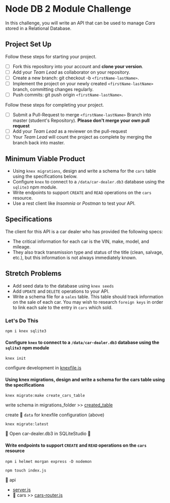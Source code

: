 # Node DB 2 Module Challenge

In this challenge, you will write an API that can be used to manage _Cars_ stored in a Relational Database.

## Project Set Up

Follow these steps for starting your project.

- [ ] Fork this repository into your account and **clone your version**.
- [ ] Add your _Team Lead_ as collaborator on your repository.
- [ ] Create a new branch: git checkout -b `<firstName-lastName>`.
- [ ] Implement the project on your newly created `<firstName-lastName>` branch, committing changes regularly.
- [ ] Push commits: git push origin `<firstName-lastName>`.

Follow these steps for completing your project.

- [ ] Submit a Pull-Request to merge `<firstName-lastName>` Branch into master (student's Repository). **Please don't merge your own pull request**
- [ ] Add your _Team Lead_ as a reviewer on the pull-request
- [ ] Your _Team Lead_ will count the project as complete by merging the branch back into master.

## Minimum Viable Product

- Using `knex migrations`, design and write a schema for the `cars` table using the specifications below.
- Configure `knex` to connect to a `/data/car-dealer.db3` database using the `sqlite3` npm module.
- Write endpoints to support `CREATE` and `READ` operations on the `cars` resource.
- Use a rest client like _Insomnia_ or _Postman_ to test your API.

## Specifications

The client for this API is a car dealer who has provided the following specs:

- The critical information for each car is the VIN, make, model, and mileage.
- They also track transmission type and status of the title (clean, salvage, etc.), but this information is not always immediately known.

## Stretch Problems

- Add seed data to the database using `knex seeds`
- Add `UPDATE` and `DELETE` operations to your API.
- Write a schema file for a `sales` table. This table should track information on the sale of each car. You may wish to research `foreign keys` in order to link each sale to the entry in `cars` which sold.

### Let's Do This

`npm i knex sqlite3`

#### Configure `knex` to connect to a `/data/car-dealer.db3` database using the `sqlite3` npm module

`knex init`

configure development in [knexfile.js](knexfile.js)

#### Using knex migrations, design and write a schema for the cars table using the specifications

`knex migrate:make create_cars_table`

write schema in migrations_folder >> [created_table](./migrations/20200812092802_create_cars_table.js)

create :open_file_folder: `data` for knexfile configuration (above)

`knex migrate:latest`

:eyes: Open car-dealer.db3 in SQLiteStudio :eyes:

#### Write endpoints to support `CREATE` and `READ` operations on the `cars` resource

`npm i helmet morgan express -D nodemon`

`npm touch index.js`

:open_file_folder: api

- [server.js](api/server.js)
- :open_file_folder: cars >> [cars-router.js](api/cars/cars-router.js)
